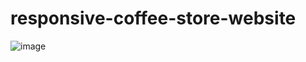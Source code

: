 # responsive-coffee-store-website
![image](https://github.com/riyabansal-22/responsive-coffee-store-website/assets/165152853/49514fe9-7831-4a29-a0ca-e5f46c6a9f58)

